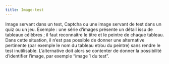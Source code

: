 ```yaml
---
title: Image-test
---
```


Image servant dans un test, Captcha ou une image servant de test dans un quiz
ou un jeu. Exemple : une série d’images présente un détail issu de tableaux
célèbres ; il faut reconnaître le titre et le peintre de chaque tableau. Dans
cette situation, il n’est pas possible de donner une alternative pertinente
(par exemple le nom du tableau et/ou du peintre) sans rendre le test
inutilisable. L’alternative doit alors se contenter de donner la possibilité
d’identifier l’image, par exemple “image 1 du test”.
